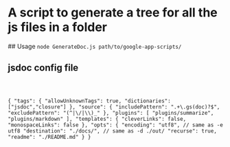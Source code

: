 <h1>A script to generate a tree for all the js files in a folder</h1>
## Usage
<code>node GenerateDoc.js path/to/google-app-scripts/</code>


## jsdoc config file
<code>
	

{
    "tags": {
        "allowUnknownTags": true,
        "dictionaries": ["jsdoc","closure"]
    },
    "source": {
        "includePattern": ".+\\.gs(doc)?$",
        "excludePattern": "(^|\\/|\\\\)_"
    },
    "plugins": [
                "plugins/summarize",
                "plugins/markdown"
                ],
    "templates": {
        "cleverLinks": false,
        "monospaceLinks": false
    },
    "opts": {
        "encoding": "utf8",               // same as -e utf8
        "destination": "./docs/",          // same as -d ./out/
        "recurse": true,
        "readme": "./README.md"
    }
}

</code>